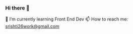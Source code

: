 ### Hi there 👋
🌱 I’m currently learning Front End Dev
📫 How to reach me: srishti26work@gmail.com




<!--
**Srishti-Kumar/Srishti-Kumar** is a ✨ _special_ ✨ repository because its `README.md` (this file) appears on your GitHub profile.

Here are some ideas to get you started:

- 🔭 I’m currently working on ...
🌱 I’m currently learning Front End Dev
- 👯 I’m looking to collaborate on ...
- 🤔 I’m looking for help with ...
- 💬 Ask me about ...
📫 How to reach me: srishti26work@gmail.com
- 😄 Pronouns: ...
- ⚡ Fun fact: ...
-->

